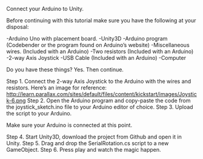 Connect your Arduino to Unity.

Before continuing with this tutorial make sure you have the following at your disposal:

-Arduino Uno with placement board.
-Unity3D
-Arduino program (Codebender or the program found on Arduino’s website)
-Miscellaneous wires. (Included with an Arduino)
-Two resistors (Included with an Arduino)
-2-way Axis Joystick
-USB Cable (Included with an Arduino)
-Computer

Do you have these things? Yes. Then continue.

Step 1. Connect the 2-way Axis Joystick to the Arduino with the wires and resistors. Here’s an image for reference: http://learn.parallax.com/sites/default/files/content/kickstart/images/Joystick-6.png
Step 2. Open the Arduino program and copy-paste the code from the joystick_sketch.ino file to your Arduino editor of choice.
Step 3. Upload the script to your Arduino.

Make sure your Arduino is connected at this point.

Step 4. Start Unity3D, download the project from Github and open it in Unity.
Step 5. Drag and drop the SerialRotation.cs script to a new GameObject.
Step 6. Press play and watch the magic happen.
